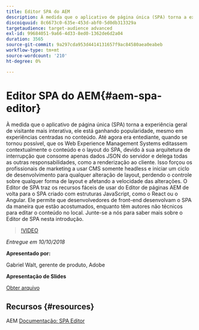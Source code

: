 ```yaml
---
title: Editor SPA do AEM
description: À medida que o aplicativo de página única (SPA) torna a experiência geral de visitante mais interativa, ele está ganhando popularidade, mesmo em experiências centradas no conteúdo. Junte-se a nós para saber mais sobre o Editor de SPA nesta introdução.
discoiquuid: 8c6673c0-635e-453d-abf0-5d0db313329a
targetaudience: target-audience advanced
exl-id: 99684051-9a66-4d33-8ed0-1362de6d2a04
duration: 3565
source-git-commit: 9a297cda953d4414131657f9ac84580aea0eabeb
workflow-type: tm+mt
source-wordcount: '210'
ht-degree: 0%

---
```


# Editor SPA do AEM{#aem-spa-editor}

À medida que o aplicativo de página única (SPA) torna a experiência geral de visitante mais interativa, ele está ganhando popularidade, mesmo em experiências centradas no conteúdo. Até agora era entediante, quando se tornou possível, que os Web Experience Management Systems editassem contextualmente o conteúdo e o layout do SPA, devido à sua arquitetura de interrupção que consome apenas dados JSON do servidor e delega todas as outras responsabilidades, como a renderização ao cliente. Isso forçou os profissionais de marketing a usar CMS somente headless e iniciar um ciclo de desenvolvimento para qualquer alteração de layout, perdendo o controle sobre qualquer forma de layout e afetando a velocidade das alterações. O Editor de SPA traz os recursos fáceis de usar do Editor de páginas AEM de volta para o SPA criado com estruturas JavaScript, como o React ou o Angular. Ele permite que desenvolvedores de front-end desenvolvam o SPA da maneira que estão acostumados, enquanto têm autores não técnicos para editar o conteúdo no local. Junte-se a nós para saber mais sobre o Editor de SPA nesta introdução.

>[!VIDEO](https://video.tv.adobe.com/v/24720/?quality=9)

*Entregue em 10/10/2018*

**Apresentado por:**

Gabriel Walt, gerente de produto, Adobe

**Apresentação de Slides**

[Obter arquivo](assets/aem-spa-editor.pdf)

## Recursos {#resources}

AEM [Documentação: SPA Editor](https://experienceleague.adobe.com/docs/experience-manager-64/developing/headless/spas/spa-overview.html?lang=pt-BR)

<!--
[Get back to the Overview](https://helpx.adobe.com/br/experience-manager/kt/eseminars/gems/aem-index.html)
-->
